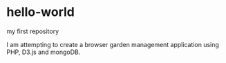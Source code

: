# hello-world
my first repository

I am attempting to create a browser garden management application using PHP, D3.js and mongoDB.
